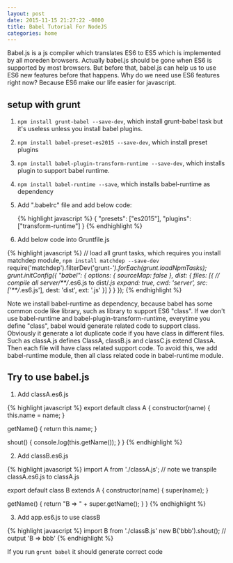 ```yaml
---
layout: post
date: 2015-11-15 21:27:22 -0800
title: Babel Tutorial For NodeJS
categories: home
---
```


Babel.js is a js compiler which translates ES6 to ES5 which is implemented by all moreden browsers. Actually babel.js should be gone when ES6 is supported by most browsers. But before that, babel.js can help us to use ES6 new features before that happens. Why do we need use ES6 features right now? Because ES6 make our life easier for javascript.

## setup with grunt

1. `npm install grunt-babel --save-dev`, which install grunt-babel task but it's useless unless you install babel plugins.

2. `npm install babel-preset-es2015 --save-dev`, which install preset plugins

3. `npm install babel-plugin-transform-runtime --save-dev`, which installs plugin to support babel runtime.

4. `npm install babel-runtime --save`, which installs babel-runtime as dependency

5. Add ".babelrc" file and add below code:

   {% highlight javascript %}
   {
        "presets": ["es2015"],
        "plugins": ["transform-runtime"]
   }
   {% endhighlight %}

6. Add below code into Gruntfile.js

{% highlight javascript %}
// load all grunt tasks, which requires you install matchdep module, `npm install matchdep --save-dev`
require('matchdep').filterDev('grunt-*').forEach(grunt.loadNpmTasks);
grunt.initConfig({
    "babel": {
      options: {
        sourceMap: false
      },
      dist: {
        files: [{ // compile all server/**/*.es6.js to dist/*.js
          expand: true,
          cwd: 'server',
          src: ['**/*.es6.js'],
          dest: 'dist',
          ext: '.js'
        }]
      }
    }
});
{% endhighlight %}

Note we install babel-runtime as dependency, because babel has some common code like library, such as library to support ES6 "class". If we don't use babel-runtime and babel-plugin-transform-runtime, everytime you define "class", babel would generate related code to support class. Obviously it generate a lot duplicate code if you have class in different files. Such as classA.js defines ClassA,  classB.js and classC.js extend ClassA. Then each file will have class related support code. To avoid this, we add babel-runtime module, then all class related code in babel-runtime module.

## Try to use babel.js

1. Add classA.es6.js

{% highlight javascript %}
export default class A {
  constructor(name) {
    this.name = name;
  }

  getName() {
    return this.name;
  }

  shout() {
    console.log(this.getName());
  }
}
{% endhighlight %}

2. Add classB.es6.js

{% highlight javascript %}
import A from './classA.js';  // note we transpile classA.es6.js to classA.js

export default class B extends A {
  constructor(name) {
    super(name);
  }

  getName() {
    return "B => " + super.getName();
  }
}
{% endhighlight %}

3. Add app.es6.js to use classB

{% highlight javascript %}
import B from './classB.js'
new B('bbb').shout(); // output 'B => bbb'
{% endhighlight %}


If you run `grunt babel` it should generate correct code

